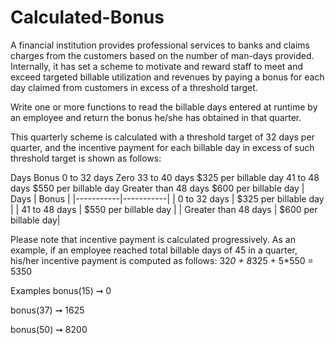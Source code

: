 # Calculated-Bonus
A financial institution provides professional services to banks and claims charges from the customers based on the number of man-days provided. Internally, it has set a scheme to motivate and reward staff to meet and exceed targeted billable utilization and revenues by paying a bonus for each day claimed from customers in excess of a threshold target.

Write one or more functions to read the billable days entered at runtime by an employee and return the bonus he/she has obtained in that quarter.

This quarterly scheme is calculated with a threshold target of 32 days per quarter, and the incentive payment for each billable day in excess of such threshold target is shown as follows:

Days	Bonus
0 to 32 days	Zero
33 to 40 days	$325 per billable day
41 to 48 days	$550 per billable day
Greater than 48 days	$600 per billable day
| Days  | Bonus |
|-----------|-----------|
| 0 to 32 days | $325 per billable day  |
| 41 to 48 days | $550 per billable day |
| Greater than 48 days | $600 per billable day|

Please note that incentive payment is calculated progressively. As an example, if an employee reached total billable days of 45 in a quarter, his/her incentive payment is computed as follows:
32*0 + 8*325 + 5*550 = 5350

Examples
bonus(15) ➞ 0
 
bonus(37) ➞ 1625
 
bonus(50) ➞ 8200
